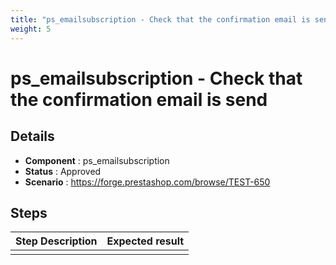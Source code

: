 ```yaml
---
title: "ps_emailsubscription - Check that the confirmation email is send"
weight: 5
---
```


# ps_emailsubscription - Check that the confirmation email is send
## Details
* **Component** : ps_emailsubscription
* **Status** : Approved
* **Scenario** : https://forge.prestashop.com/browse/TEST-650

## Steps
| Step Description | Expected result |
| ----- | ----- |
|  |  |
